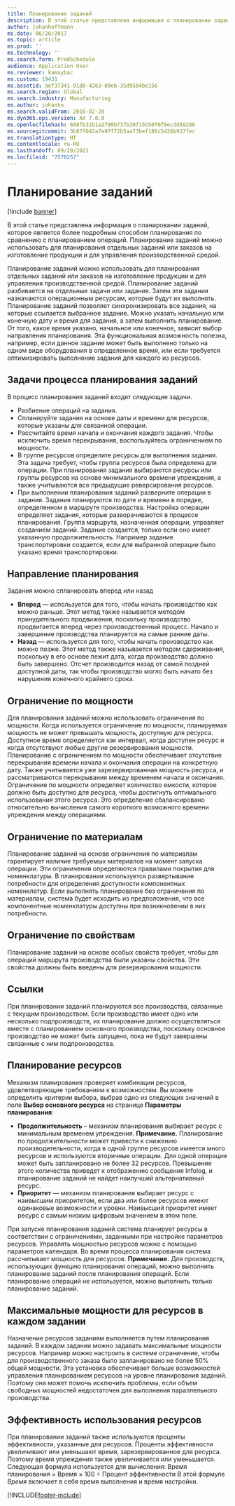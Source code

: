 ```yaml
---
title: Планирование заданий
description: В этой статье представлена информация о планировании заданий, которое является более подробным способом планирования по сравнению с планированием операций. Планирование заданий можно использовать для планирования отдельных заданий или заказов на изготовление продукции и для управления производственной средой.
author: johanhoffmann
ms.date: 06/20/2017
ms.topic: article
ms.prod: ''
ms.technology: ''
ms.search.form: ProdSchedule
audience: Application User
ms.reviewer: kamaybac
ms.custom: 19431
ms.assetid: aef37341-91d8-4263-80eb-35d9584be156
ms.search.region: Global
ms.search.industry: Manufacturing
ms.author: johanho
ms.search.validFrom: 2016-02-28
ms.dyn365.ops.version: AX 7.0.0
ms.openlocfilehash: 698fb31b1a2790b737b30f15b50f0f8ecdd59286
ms.sourcegitcommit: 3b87f042a7e97f72b5aa73bef186c5426b937fec
ms.translationtype: HT
ms.contentlocale: ru-RU
ms.lasthandoff: 09/29/2021
ms.locfileid: "7570257"
---
```

# <a name="job-scheduling"></a>Планирование заданий

[!include [banner](../includes/banner.md)]

В этой статье представлена информация о планировании заданий, которое является более подробным способом планирования по сравнению с планированием операций. Планирование заданий можно использовать для планирования отдельных заданий или заказов на изготовление продукции и для управления производственной средой.

Планирование заданий можно использовать для планирования отдельных заданий или заказов на изготовление продукции и для управления производственной средой. Планирование заданий разбивается на отдельные задачи или задания. Затем эти задания назначаются операционным ресурсам, которые будут их выполнять. Планирование заданий позволяет синхронизировать все задания, на которые ссылается выбранное задание. Можно указать начальную или конечную дату и время для задания, а затем выполнить планирование. От того, какое время указано, начальное или конечное, зависит выбор направления планирования. Эта функциональная возможность полезна, например, если данное задание может быть выполнено только на одном виде оборудования в определенное время, или если требуется оптимизировать выполнение задания для каждого из ресурсов.

## <a name="tasks-in-the-job-scheduling-process"></a>Задачи процесса планирования заданий
В процесс планирования заданий входят следующие задачи.

-   Разбиение операций на задания.
-   Спланируйте задания на основе даты и времени для ресурсов, которые указаны для связанной операции.
-   Рассчитайте время начала и окончания каждого задания. Чтобы исключить время перекрывания, воспользуйтесь ограничением по мощности.
-   В группе ресурсов определите ресурсы для выполнения задания. Эта задача требует, чтобы группа ресурсов была определена для операции. При планирования задания выбираются ресурсы или группы ресурсов на основе минимального времени упреждения, а также учитываются все предыдущие реверсирования ресурсов.
-   При выполнении планирования заданий разверните операции в задания. Задания планируются по дате и времени в порядке, определенном в маршруте производства. Настройка операции определяет задания, которые разворачиваются в процессе планирования. Группа маршрута, назначенная операции, управляет созданием заданий. Задание создается, только если оно имеет указанную продолжительность. Например задание транспортировки создается, если для выбранной операции было указано время транспортировки.

## <a name="scheduling-direction"></a>Направление планирования
Задания можно спланировать вперед или назад

-   **Вперед** — используется для того, чтобы начать производство как можно раньше. Этот метод также называется методом принудительного продвижения, поскольку производство продвигается вперед через производственный процесс. Начало и завершение производства планируется на самые ранние даты.
-   **Назад** — используется для того, чтобы начать производство как можно позже. Этот метод также называется методом сдерживания, поскольку в его основе лежит дата, когда производство должно быть завершено. Отсчет производится назад от самой поздней доступной даты, так чтобы производство могло быть начато без нарушения конечного крайнего срока.

## <a name="finite-capacity"></a>Ограничение по мощности
Для планирования заданий можно использовать ограничения по мощности. Когда используется ограничение по мощности, планируемая мощность не может превышать мощность, доступную для ресурса. Доступное время определяется как интервал, когда доступен ресурс и когда отсутствуют любые другие резервирования мощности. Планирование с ограничением по мощности обеспечивает отсутствие перекрывания времени начала и окончания операции на конкретную дату. Также учитывается уже зарезервированная мощность ресурса, и рассматриваются перекрывания между временем начала и окончания. Ограничение по мощности определяет количество емкости, которое должно быть доступно для ресурса, чтобы достигнуть оптимального использования этого ресурса. Это определение сбалансировано относительно вычисления самого короткого возможного времени упреждения между операциями.

## <a name="finite-materials"></a>Ограничение по материалам
Планирование заданий на основе ограничения по материалам гарантирует наличие требуемых материалов на момент запуска операции. Эти ограничения определяются правилами покрытия для номенклатуры. В планировании используется развертывание потребности для определения доступности компонентных номенклатур. Если выполнять планирование без ограничения по материалам, система будет исходить из предположения, что все компонентные номенклатуры доступны при возникновении в них потребности.

## <a name="finite-properties"></a>Ограничение по свойствам
Планирование заданий на основе особых свойств требует, чтобы для операций маршрута производства были указаны свойства. Эти свойства должны быть введены для резервирования мощности.

## <a name="references"></a>Ссылки
При планировании заданий планируются все производства, связанные с текущим производством. Если производство имеет одно или несколько подпроизводств, их планирование должно осуществляться вместе с планированием основного производства, поскольку основное производство не может быть запущено, пока не будут завершены связанные с ним подпроизводства.

## <a name="schedule-resources"></a>Планирование ресурсов
Механизм планирования проверяет комбинации ресурсов, удовлетворяющие требованиям к возможностям. Вы можете определить критерии выбора, выбрав одно из следующих значений в поле **Выбор основного ресурса** на странице **Параметры планирования**:

-   **Продолжительность** – механизм планирования выбирает ресурс с минимальным временем упреждения. **Примечание.** Планирование по продолжительности может привести к снижению производительности, когда в одной группе ресурсов имеется много ресурсов и используются вторичные операции. Для одной операции может быть запланировано не более 32 ресурсов. Превышение этого количества приведет к отображению сообщения Infolog, и планирование заданий не найдет наилучший альтернативный ресурс.
-   **Приоритет** — механизм планирования выбирает ресурс с наивысшим приоритетом, если два или более ресурсов имеют одинаковые возможности и уровни. Наивысший приоритет имеет ресурс с самым низким цифровым значением в этом поле.

При запуске планирования заданий система планирует ресурсы в соответствии с ограничениями, заданными при настройке параметров ресурсов. Управлять мощностью ресурсов можно с помощью параметров календаря. Во время процесса планирования система рассчитывает мощность для ресурсов. **Примечание.** Для производств, использующих функцию планирования операций, можно выполнить планирование заданий после планирования операций. Если планирование операций не используется, можно выполнить только планирование заданий.

## <a name="maximum-capacities-for-resources-per-job-order"></a>Максимальные мощности для ресурсов в каждом задании
Назначение ресурсов заданиям выполняется путем планирования заданий. В каждом задании можно задавать максимальные мощности ресурсов. Например можно настроить в системе ограничение, чтобы для производственного заказа было запланировано не более 50% общей мощности. Эта установка обеспечивает больше возможностей управления планированием ресурсов на уровне планирования заданий. Поэтому она может помочь исключить проблемы, если объем свободных мощностей недостаточен для выполнения параллельного производства.

## <a name="resource-efficiency"></a>Эффективность использования ресурсов
При планировании заданий также используются проценты эффективности, указанные для ресурсов. Проценты эффективности увеличивают или уменьшают время, зарезервированное для ресурса. Поэтому время упреждения также увеличивается или уменьшается. Следующая формула используется для вычисления: Время планирования = Время × 100 ÷ Процент эффективности В этой формуле *Время* включает в себя время выполнения и время настройки.





[!INCLUDE[footer-include](../../includes/footer-banner.md)]